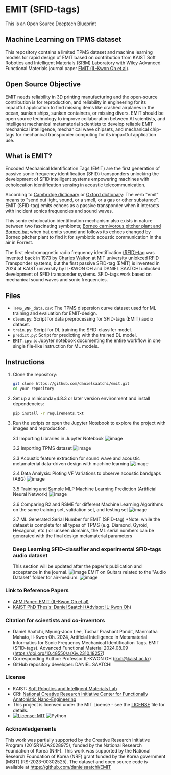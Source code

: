 # EMIT (SFID-tags) 
This is an Open Source Deeptech Blueprint

## Machine Learning on TPMS dataset

This repository contains a limited TPMS dataset and machine learning models for rapid design of EMIT based on contribution from KAIST Soft Robotics and Intelligent Materials (SRIM) Laboratory with Wiley Advanced Functional Materials journal paper [EMIT (IL-Kwon Oh et al)](https://arxiv.org/abs/1506.02640).


## Open Source Objective
EMIT needs reliability in 3D printing manufacturing and the open-source contribution is for reproduction, and reliability in engineering for its impactful application to find missing items like crashed airplanes in the ocean, sunken ships, sunken containers, or missing divers. EMIT should be open source technology to improve collaboration between AI scientists, and intelligent mechanical metamaterial scientists to develop reliable EMIT mechanical intelligence, mechanical wave chipsets, and mechanical chip-tags for mechanical transponder computing for its impactful application use.

## What is EMIT?
Encoded Mechanical Identification Tags (EMIT) are the first generation of passive sonic frequency identification (SFID) transponders unlocking the development of SFID intelligent systems empowering machines with echolocation identification sensing in acoustic telecommunication.

According to [Cambridge dictionary](https://dictionary.cambridge.org/dictionary/english/emit) or [Oxford dictionary](https://www.oxfordlearnersdictionaries.com/definition/english/emit):
The verb "emit" means to "send out light, sound, or a smell, or a gas or other substance".  EMIT (SFID-tag) emits echoes as a passive transponder when it interacts with incident sonics frequencies and sound waves. 

This sonic echolocation identification mechanism also exists in nature between two fascinating symbionts; [Borneo carnivorous pitcher plant and Borneo bat](https://commonnaturalist.com/2016/05/13/the-bats-that-live-in-carnivorous-plants/) when bat emits sound and follows its echoes changed by Borneo pitcher plant to find it for symbiotic acoustic communication in the air in Forrest. 

The first electromagnetic radio frequency identification [(RFID)-tag](https://en.wikipedia.org/wiki/Radio-frequency_identification) was invented back in 1973 by [Charles Walton ](https://en.wikipedia.org/wiki/Charles_Walton_(inventor))at MIT university unlokced RFID Transponder systems, but the first passive SFID-tag (EMIT) is invented in 2024 at KAIST university by IL-KWON OH and DANIEL SAATCHI unlocked development of SFID transponder systems. SFID-tags work based on mechanical sound waves and sonic frequencies. 

## Files
- `TPMS_BNF_data.csv`: The TPMS dispersion curve dataset used for ML training and evaluation for EMIT-design.
- `clean.py`: Script for data preprocessing for SFID-tags (EMIT) audio dataset.
- `train.py`: Script for DL training the SFID-classifer model.
- `predict.py`: Script for predicting with the trained DL model.
- `EMIT.ipynb`: Jupyter notebook documenting the entire workflow in one single file-like instruction for ML models.

## Instructions
1. Clone the repository:
    ```bash
    git clone https://github.com/danielsaatchi/emit.git
    cd your-repository
    ```
2. Set up a miniconda=4.8.3 or later version environment and install dependencies:
    ```bash
    pip install -r requirements.txt
    ```
3. Run the scripts or open the Jupyter Notebook to explore the project with images and reproduction.

 
   3.1 Importing Libraries in Jupyter Notebook 
   ![image](https://github.com/danielsaatchi/EMIT/assets/47679486/86257a6f-32c9-4bf1-9873-1388557e9517)

    3.2 Importing TPMS dataset
   ![image](https://github.com/danielsaatchi/EMIT/assets/47679486/c75b88a8-a919-44c0-bbaa-ab10bb2b4a63)

    3.3 Acoustic feature extraction for sound wave and acoustic metamaterial data-driven design with machine learning
   ![image](https://github.com/danielsaatchi/EMIT/assets/47679486/5b202775-70e2-4c6b-9c91-810e13feff8b)
   
    3.4 Data Analysis: Ploting VF Variations to observe acoustic bandgaps (ABG)
    ![image](https://github.com/danielsaatchi/EMIT/assets/47679486/d66c8a7d-a9a6-46e6-b932-14325d7c92f3)
   
    3.5 Training and Sample MLP Machine Learning Prediction (Artificial Neural Network)
    ![image](https://github.com/danielsaatchi/EMIT/assets/47679486/18177b4f-2248-4802-a27d-c558d756c6ab)

    3.6 Comparing R2 and RSME for different Machine Learning Algorithms on the same training set, validation set, and testing set 
    ![image](https://github.com/user-attachments/assets/2609381b-31a4-47bb-b9b0-78a3ba4d0647)

   3.7 ML Generated Serial Number for EMIT (SFID-tag)
   *Note: while the dataset is complete for all types of TPMS (e.g. Diamond, Gyroid, Hexagonal, etc.) or unseen domains, the ML serial numbers can be generated with the final design metamaterial parameters

    ### Deep Learning SFID-classifier and experimental SFID-tags audio dataset 
    This section will be updated after the paper's publication and acceptance in the journal. 
        ![image](https://github.com/user-attachments/assets/357a4ce7-c191-4d4e-aa7f-625bc0999864)
    EMIT on Guitars related to the "Audio Dataset" folder for air-medium.
        ![image](https://github.com/user-attachments/assets/6198cb7d-8c38-47e3-ae06-4a654a639933)


### Link to Reference Papers
- [AFM Paper: EMIT (IL-Kwon Oh et al)](https://onlinelibrary.wiley.com/journal/16163028)
- [KAIST PhD Thesis: Daniel Saatchi (Advisor: IL-Kwon Oh)](https://drive.google.com/file/d/1n1wZJd2kUU5FUxRGdAKw6yvlHCGDI1bT/view?usp=drive_link)

### Citation for scientists and co-inventors
 - Daniel Saatchi, Myung-Joon Lee, Tushar Prashant Pandit, Manmatha Mahato, Il-Kwon Oh. 2024, Artificial Intelligence in Metamaterial Informatics for Sonic Frequency Mechanical Identification Tags. EMIT (SFID-tags). Advanced Functional Material 2024.08.09 (https://doi.org/10.48550/arXiv.2310.18257)
 - Corresponding Author: Professor IL-KWON OH (ikoh@kaist.ac.kr)
 - GitHub repository developer: DANIEL SAATCHI

### License
- KAIST: [Soft Robotics and Intelligent Materials Lab](https://srim.kaist.ac.kr/)
- CRI: [National Creative Research Initiative Center for Functionally Anatonistic Nano-Engineering](https://srim.kaist.ac.kr/)
- This project is licensed under the MIT License - see the [LICENSE](LICENSE) file for details.
- [![License: MIT](https://img.shields.io/badge/License-MIT-yellow.svg)](https://opensource.org/licenses/MIT) ![Python](https://img.shields.io/badge/language-Python-blue.svg)



###  Acknowledgements
This work was partially supported by the Creative Research Initiative Program (2015R1A3A2028975), funded by the National Research Foundation of Korea (NRF). This work was supported by the National Research Foundation of Korea (NRF) grant funded by the Korea government (MSIT) (RS-2023-00302525).  The dataset and open source code is available at https://github.com/danielsaatchi/EMIT

